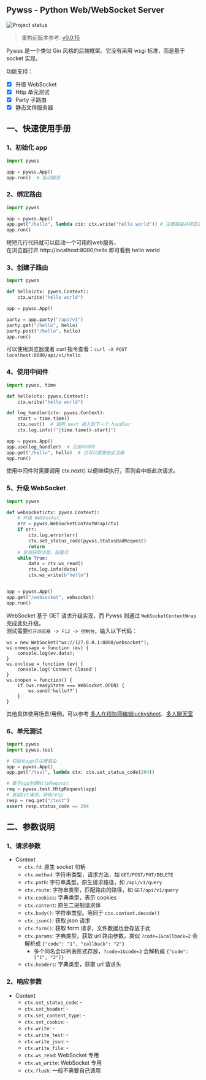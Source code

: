 ## Pywss - Python Web/WebSocket Server
![Project status](https://img.shields.io/badge/version-0.1.1-green.svg)

> 重构前版本参考: [v0.0.15](https://github.com/CzaOrz/Pywss/tree/0.0.15) 

Pywss 是一个类似 Gin 风格的后端框架。它没有采用 wsgi 标准，而是基于 socket 实现。

功能支持：   
- [x] 升级 WebSocket
- [x] Http 单元测试
- [x] Party 子路由
- [x] 静态文件服务器

## 一、快速使用手册
### 1、初始化 app
```python
import pywss

app = pywss.App()
app.run()  # 启动服务
```

### 2、绑定路由
```python
import pywss

app = pywss.App()
app.get("/hello", lambda ctx: ctx.write("hello world")) # 注册路由并绑定匿名函数
app.run()
```
短短几行代码就可以启动一个可用的web服务，     
在浏览器打开 http://localhost:8080/hello 即可看到 hello world

### 3、创建子路由
```python
import pywss

def hello(ctx: pywss.Context):
    ctx.write("hello world")

app = pywss.App()

party = app.party("/api/v1")
party.get("/hello", hello)
party.post("/hello", hello)
app.run()
```
可以使用浏览器或者 curl 指令查看：`curl -X POST localhost:8080/api/v1/hello`

### 4、使用中间件
```python
import pywss, time

def hello(ctx: pywss.Context):
    ctx.write("hello world")

def log_handler(ctx: pywss.Context):
    start = time.time()
    ctx.next()  # 调用 next 进入到下一个 handler
    ctx.log.info(f"{time.time()-start}")

app = pywss.App()
app.use(log_handler)  # 注册中间件
app.get("/hello", hello)  # 也可以直接在此注册
app.run()
```
使用中间件时需要调用 ctx.next() 以便继续执行，否则会中断此次请求。

### 5、升级 WebSocket
```python
import pywss

def websocket(ctx: pywss.Context):
    # 升级 WebSocket
    err = pywss.WebSocketContextWrap(ctx)
    if err:
        ctx.log.error(err)
        ctx.set_status_code(pywss.StatusBadRequest)
        return
    # 轮询获取消息，阻塞式
    while True:
        data = ctx.ws_read()
        ctx.log.info(data)
        ctx.ws_write(b"hello")


app = pywss.App()
app.get("/websocket", websocket)
app.run()
``` 
WebSocket 基于 GET 请求升级实现，而 Pywss 则通过 `WebSocketContextWrap` 完成此处升级。    
测试需要`打开浏览器 -> F12 -> 控制台`，输入以下代码：
```
ws = new WebSocket("ws://127.0.0.1:8080/websocket");
ws.onmessage = function (ev) {
    console.log(ev.data);
}
ws.onclose = function (ev) {
    console.log('Connect Closed')
}
ws.onopen = function() {
    if (ws.readyState === WebSocket.OPEN) {
        ws.send('hello??')
    }
}
```

其他具体使用场景/用例，可以参考 [多人在线协同编辑luckysheet](./examples/0.1.1/luckysheet)、[多人聊天室](./examples/0.1.1/chat)

### 6、单元测试
```python
import pywss
import pywss.test

# 初始化app并注册路由
app = pywss.App()
app.get("/test", lambda ctx: ctx.set_status_code(204))

# 基于app创建HttpRequest
req = pywss.test.HttpRequest(app)
# 发起Get请求，获取resp
resp = req.get("/test")
assert resp.status_code == 204
```

## 二、参数说明
### 1、请求参数
* Context
    * `ctx.fd`: 原生 socket 句柄
    * `ctx.method`: 字符串类型，请求方法，如 `GET/POST/PUT/DELETE`
    * `ctx.path`: 字符串类型，原生请求路径，如 `/api/v1/query`
    * `ctx.route`: 字符串类型，匹配路由的路径，如 `GET/api/v1/query`
    * `ctx.cookies`: 字典类型，表示 cookies
    * `ctx.content`: 原生二进制请求体
    * `ctx.body()`: 字符串类型。等同于 `ctx.content.decode()`
    * `ctx.json()`: 获取 json 请求
    * `ctx.form()`: 获取 form 请求，文件数据也会存放于此
    * `ctx.params`: 字典类型，获取 url 路由参数，类似 `?code=1&callback=2` 会解析成 `{"code": "1", "callback": "2"}`
        * 多个同名会以列表形式存放，`?code=1&code=2` 会解析成 `{"code": ["1", "2"]}`
    * `ctx.headers`: 字典类型，获取 url 请求头

### 2、响应参数
* Context
    * `ctx.set_status_code`: -
    * `ctx.set_header`: -
    * `ctx.set_content_type`: -
    * `ctx.set_cookie`: -
    * `ctx.write`: -
    * `ctx.write_text`: -
    * `ctx.write_json`: -
    * `ctx.write_file`: -
    * `ctx.ws_read`: WebSocket 专用
    * `ctx.ws_write`: WebSocket 专用
    * `ctx.flush`: 一般不需要自己调用
